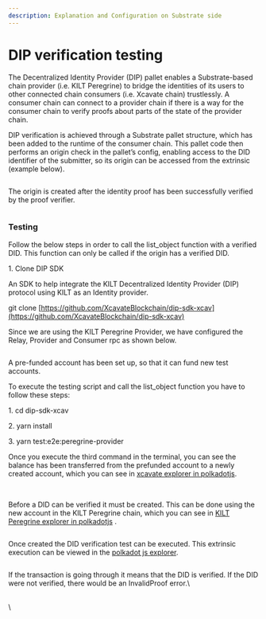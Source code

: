 ```yaml
---
description: Explanation and Configuration on Substrate side
---
```


# DIP verification testing

The Decentralized Identity Provider (DIP) pallet enables a Substrate-based chain provider (i.e. KILT Peregrine) to bridge the identities of its users to other connected chain consumers (i.e. Xcavate chain) trustlessly. A consumer chain can connect to a provider chain if there is a way for the consumer chain to verify proofs about parts of the state of the provider chain.

DIP verification is achieved through a Substrate pallet structure, which has been added to the runtime of the consumer chain. This pallet code then performs an origin check in the pallet’s config, enabling access to the DID identifier of the submitter, so its origin can be accessed from the extrinsic (example below).

<figure><img src="https://lh7-rt.googleusercontent.com/docsz/AD_4nXdGF46pvAlI7hy-88I8Iev3Ad1qNhaIWIsJ4MqerNPmvX7jaiIThlrvGD4lqiciK3iMtKJl2N5H9we5qGdzTmtaE0mwyGrNabh8sVH7tBOLiwBGojmccwsD-2E8Aeg3ZXsHBr3tMUDdr_dosrcjbnsQdtVR?key=HzgHVXYUZN16cG22fhmMVg" alt=""><figcaption></figcaption></figure>

The origin is created after the identity proof has been successfully verified by the proof verifier.

<figure><img src="https://lh7-rt.googleusercontent.com/docsz/AD_4nXceD82uJqRRsgwd3J0iiA8EHa2nk45hLV60uHLv622pKUMSkwk2JfUyq7qdqm9CZeft4orku2yYTvZ_E3EqtRgeQ6DvEBjoaB61hHfAsnXQ_JFfdwg-_hlKQXge3d6AjwXMrz0sxdYcQSTriSpxyIcDaCg?key=HzgHVXYUZN16cG22fhmMVg" alt=""><figcaption></figcaption></figure>

### Testing

Follow the below steps in order to call the list\_object function with a verified DID. This function can only be called if the origin has a verified DID.

1\. Clone DIP SDK

An SDK to help integrate the KILT Decentralized Identity Provider (DIP) protocol using KILT as an Identity provider.

git clone [https://github.com/XcavateBlockchain/dip-sdk-xcav](https://github.com/XcavateBlockchain/dip-sdk-xcav)

Since we are using the KILT Peregrine Provider, we have configured the Relay, Provider and Consumer rpc as shown below.

<figure><img src="https://lh7-rt.googleusercontent.com/docsz/AD_4nXfr_oINlL4EctTeiN80Hyp7f0i-VPcvupghlNvb1bmpZTjPJOA5lVJYk2-HSkwdI9KFxq7b1oGf46j6qyBEOyHSC4kea9IRGQTdJtrL5eSzYbZVt7Xf38IM3xHXiuumA_XaBZz-SIEKeMaV_w0qEJJpXK_g?key=HzgHVXYUZN16cG22fhmMVg" alt=""><figcaption></figcaption></figure>

A pre-funded account has been set up, so that it can fund new test accounts.

To execute the testing script and call the list\_object function you have to follow these steps:

1\. cd dip-sdk-xcav

2\. yarn install

3\. yarn test:e2e:peregrine-provider

Once you execute the third command in the terminal, you can see the balance has been transferred from the prefunded account to a newly created account, which you can see in [xcavate explorer in polkadotjs](https://polkadot.js.org/apps/?rpc=wss%3A%2F%2Frpc-paseo.xcavate.io%3A443#/explorer).

<figure><img src="https://lh7-rt.googleusercontent.com/docsz/AD_4nXexABPxH1wK3QLBeAHW_tooZhMbXe1c6ZtubdqBqYnaS9hmI2oELh_OC6jf9ta-j--S7GZdvB0vANSb7Xeu3tm8GmDaJA7f2FWrqqQfEZEkOP08atJlWXprb4icf2MbEy6Vu_SCczsltQAjEWo2f13z7t8?key=HzgHVXYUZN16cG22fhmMVg" alt=""><figcaption></figcaption></figure>

\
Before a DID can be verified it must be created. This can be done using the new account in the KILT Peregrine chain, which you can see in [KILT Peregrine explorer in polkadotjs](https://polkadot.js.org/apps/?rpc=wss%3A%2F%2Fperegrine.kilt.io%2Fparachain-public-ws%2F#/explorer) .

<figure><img src="https://lh7-rt.googleusercontent.com/docsz/AD_4nXes1oy0s7zwBxyMK7cxFfn1OBjyZFBcqwzPMG6M42foEoSDmHTNp0KXojrPIG21QOSGyaK69r42iD-rvDJxovvkbfgpheesfhfe2JBIxlhGyQEpm7C268bqdQBMVvLReWl-hkWUtAbchw-Yto3u5T3CaUwG?key=HzgHVXYUZN16cG22fhmMVg" alt=""><figcaption></figcaption></figure>

Once created the DID verification test can be executed. This extrinsic execution can be viewed in the [polkadot js explorer](https://polkadot.js.org/apps/?rpc=wss%3A%2F%2Frpc-paseo.xcavate.io%3A443#/explorer).

<figure><img src="https://lh7-rt.googleusercontent.com/docsz/AD_4nXdHQGmDsvfJMAHks-nSHWjc5-o9mMGleSku2D_3F06NjFjgvNTIHEBrBzdzqAzjcck2KKsKZCV0I8PJ_1SNa_0vncyhLwCXNqxnpgAAhmCjWq3cejBS7nPawhnAecb1X4Ej3uc6PkTXpihnTpLN7du27AZn?key=HzgHVXYUZN16cG22fhmMVg" alt=""><figcaption></figcaption></figure>

If the transaction is going through it means that the DID is verified. If the DID were not verified, there would be an InvalidProof error.\


\
\
